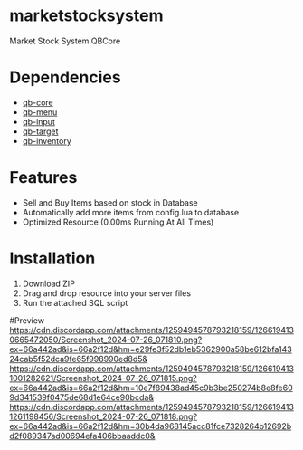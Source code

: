 # marketstocksystem
Market Stock System QBCore

# Dependencies
* [qb-core](https://github.com/qbcore-framework/qb-core)
* [qb-menu](https://github.com/qbcore-framework/qb-menu)
* [qb-input](https://github.com/qbcore-framework/qb-input)
* [qb-target](https://github.com/qbcore-framework/qb-target)
* [qb-inventory](https://github.com/qbcore-framework/qb-inventory)
# Features
* Sell and Buy Items based on stock in Database
* Automatically add more items from config.lua to database
* Optimized Resource (0.00ms Running At All Times)

# Installation
1) Download ZIP
2) Drag and drop resource into your server files
3) Run the attached SQL script

#Preview
https://cdn.discordapp.com/attachments/1259494578793218159/1266194130665472050/Screenshot_2024-07-26_071810.png?ex=66a442ad&is=66a2f12d&hm=e29fe3f52db1eb5362900a58be612bfa14324cab5f52dca9fe65f998990ed8d5&
https://cdn.discordapp.com/attachments/1259494578793218159/1266194131001282621/Screenshot_2024-07-26_071815.png?ex=66a442ad&is=66a2f12d&hm=10e7f89438ad45c9b3be250274b8e8fe609d341539f0475de68d1e64ce90bcda&
https://cdn.discordapp.com/attachments/1259494578793218159/1266194131261198456/Screenshot_2024-07-26_071818.png?ex=66a442ad&is=66a2f12d&hm=30b4da968145acc81fce7328264b12692bd2f089347ad00694efa406bbaaddc0&
